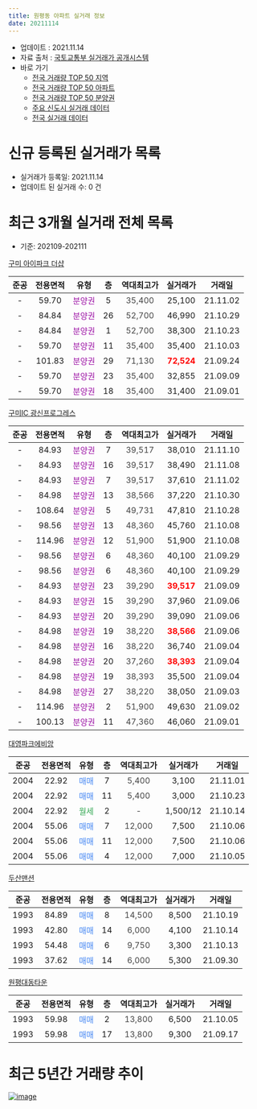 ```yaml
---
title: 원평동 아파트 실거래 정보
date: 20211114
---
```


* 업데이트 : 2021.11.14
* 자료 출처 : [국토교통부 실거래가 공개시스템](http://rt.molit.go.kr)
* 바로 가기
    * [전국 거래량 TOP 50 지역](https://apt-info.github.io/apt-trade-info/tr)
    * [전국 거래량 TOP 50 아파트](https://apt-info.github.io/apt-trade-info/ta)
    * [전국 거래량 TOP 50 분양권](https://apt-info.github.io/apt-trade-info/tb)
    * [주요 신도시 실거래 데이터](https://apt-info.github.io/apt-trade-info/newtown)
    * [전국 실거래 데이터](https://apt-info.github.io/apt-trade-info/all)



<script async src="https://pagead2.googlesyndication.com/pagead/js/adsbygoogle.js"></script>
<!-- 기본광고 -->
<ins class="adsbygoogle"
     style="display:block"
     data-ad-client="ca-pub-1142216861245946"
     data-ad-slot="4805727019"
     data-ad-format="auto"
     data-full-width-responsive="true"></ins>
<script>
     (adsbygoogle = window.adsbygoogle || []).push({});
</script>


# 신규 등록된 실거래가 목록

* 실거래가 등록일: 2021.11.14
* 업데이트 된 실거래 수: 0 건




<script async src="https://pagead2.googlesyndication.com/pagead/js/adsbygoogle.js"></script>
<!-- 기본광고 -->
<ins class="adsbygoogle"
     style="display:block"
     data-ad-client="ca-pub-1142216861245946"
     data-ad-slot="4805727019"
     data-ad-format="auto"
     data-full-width-responsive="true"></ins>
<script>
     (adsbygoogle = window.adsbygoogle || []).push({});
</script>


# 최근 3개월 실거래 전체 목록
* 기준: 202109-202111


[구미 아이파크 더샵](https://search.naver.com/search.naver?query=%EA%B5%AC%EB%AF%B8+%EC%95%84%EC%9D%B4%ED%8C%8C%ED%81%AC+%EB%8D%94%EC%83%B5)

|준공|전용면적|유형|층|역대최고가|실거래가|거래일|
|:---:|:---:|:---:|:---:|:---:|:---:|:---:|
|-|59.70|<span style="color:#9C11A5">분양권</span>|5|<span style="color:#444444">35,400</span>|25,100|21.11.02|
|-|84.84|<span style="color:#9C11A5">분양권</span>|26|<span style="color:#444444">52,700</span>|46,990|21.10.29|
|-|84.84|<span style="color:#9C11A5">분양권</span>|1|<span style="color:#444444">52,700</span>|38,300|21.10.23|
|-|59.70|<span style="color:#9C11A5">분양권</span>|11|<span style="color:#444444">35,400</span>|35,400|21.10.03|
|-|101.83|<span style="color:#9C11A5">분양권</span>|29|<span style="color:#444444">71,130</span>|<b><span style="color:#FF0000">72,524</span></b>|21.09.24|
|-|59.70|<span style="color:#9C11A5">분양권</span>|23|<span style="color:#444444">35,400</span>|32,855|21.09.09|
|-|59.70|<span style="color:#9C11A5">분양권</span>|18|<span style="color:#444444">35,400</span>|31,400|21.09.01|

[구미IC 광신프로그레스](https://search.naver.com/search.naver?query=%EA%B5%AC%EB%AF%B8IC+%EA%B4%91%EC%8B%A0%ED%94%84%EB%A1%9C%EA%B7%B8%EB%A0%88%EC%8A%A4)

|준공|전용면적|유형|층|역대최고가|실거래가|거래일|
|:---:|:---:|:---:|:---:|:---:|:---:|:---:|
|-|84.93|<span style="color:#9C11A5">분양권</span>|7|<span style="color:#444444">39,517</span>|38,010|21.11.10|
|-|84.93|<span style="color:#9C11A5">분양권</span>|16|<span style="color:#444444">39,517</span>|38,490|21.11.08|
|-|84.93|<span style="color:#9C11A5">분양권</span>|7|<span style="color:#444444">39,517</span>|37,610|21.11.02|
|-|84.98|<span style="color:#9C11A5">분양권</span>|13|<span style="color:#444444">38,566</span>|37,220|21.10.30|
|-|108.64|<span style="color:#9C11A5">분양권</span>|5|<span style="color:#444444">49,731</span>|47,810|21.10.28|
|-|98.56|<span style="color:#9C11A5">분양권</span>|13|<span style="color:#444444">48,360</span>|45,760|21.10.08|
|-|114.96|<span style="color:#9C11A5">분양권</span>|12|<span style="color:#444444">51,900</span>|51,900|21.10.08|
|-|98.56|<span style="color:#9C11A5">분양권</span>|6|<span style="color:#444444">48,360</span>|40,100|21.09.29|
|-|98.56|<span style="color:#9C11A5">분양권</span>|6|<span style="color:#444444">48,360</span>|40,100|21.09.29|
|-|84.93|<span style="color:#9C11A5">분양권</span>|23|<span style="color:#444444">39,290</span>|<b><span style="color:#FF0000">39,517</span></b>|21.09.09|
|-|84.93|<span style="color:#9C11A5">분양권</span>|15|<span style="color:#444444">39,290</span>|37,960|21.09.06|
|-|84.93|<span style="color:#9C11A5">분양권</span>|20|<span style="color:#444444">39,290</span>|39,090|21.09.06|
|-|84.98|<span style="color:#9C11A5">분양권</span>|19|<span style="color:#444444">38,220</span>|<b><span style="color:#FF0000">38,566</span></b>|21.09.06|
|-|84.98|<span style="color:#9C11A5">분양권</span>|16|<span style="color:#444444">38,220</span>|36,740|21.09.04|
|-|84.98|<span style="color:#9C11A5">분양권</span>|20|<span style="color:#444444">37,260</span>|<b><span style="color:#FF0000">38,393</span></b>|21.09.04|
|-|84.98|<span style="color:#9C11A5">분양권</span>|19|<span style="color:#444444">38,393</span>|35,500|21.09.04|
|-|84.98|<span style="color:#9C11A5">분양권</span>|27|<span style="color:#444444">38,220</span>|38,050|21.09.03|
|-|114.96|<span style="color:#9C11A5">분양권</span>|2|<span style="color:#444444">51,900</span>|49,630|21.09.02|
|-|100.13|<span style="color:#9C11A5">분양권</span>|11|<span style="color:#444444">47,360</span>|46,060|21.09.01|

[대영파크에비앙](https://search.naver.com/search.naver?query=%EB%8C%80%EC%98%81%ED%8C%8C%ED%81%AC%EC%97%90%EB%B9%84%EC%95%99)

|준공|전용면적|유형|층|역대최고가|실거래가|거래일|
|:---:|:---:|:---:|:---:|:---:|:---:|:---:|
|2004|22.92|<span style="color:#4285F3">매매</span>|7|<span style="color:#444444">5,400</span>|3,100|21.11.01|
|2004|22.92|<span style="color:#4285F3">매매</span>|11|<span style="color:#444444">5,400</span>|3,000|21.10.23|
|2004|22.92|<span style="color:#34A853">월세</span>|2|<span style="color:#444444">-</span>|1,500/12|21.10.14|
|2004|55.06|<span style="color:#4285F3">매매</span>|7|<span style="color:#444444">12,000</span>|7,500|21.10.06|
|2004|55.06|<span style="color:#4285F3">매매</span>|11|<span style="color:#444444">12,000</span>|7,500|21.10.06|
|2004|55.06|<span style="color:#4285F3">매매</span>|4|<span style="color:#444444">12,000</span>|7,000|21.10.05|

[두산맨션](https://search.naver.com/search.naver?query=%EB%91%90%EC%82%B0%EB%A7%A8%EC%85%98)

|준공|전용면적|유형|층|역대최고가|실거래가|거래일|
|:---:|:---:|:---:|:---:|:---:|:---:|:---:|
|1993|84.89|<span style="color:#4285F3">매매</span>|8|<span style="color:#444444">14,500</span>|8,500|21.10.19|
|1993|42.80|<span style="color:#4285F3">매매</span>|14|<span style="color:#444444">6,000</span>|4,100|21.10.14|
|1993|54.48|<span style="color:#4285F3">매매</span>|6|<span style="color:#444444">9,750</span>|3,300|21.10.13|
|1993|37.62|<span style="color:#4285F3">매매</span>|14|<span style="color:#444444">6,000</span>|5,300|21.09.30|

[원평대동타운](https://search.naver.com/search.naver?query=%EC%9B%90%ED%8F%89%EB%8C%80%EB%8F%99%ED%83%80%EC%9A%B4)

|준공|전용면적|유형|층|역대최고가|실거래가|거래일|
|:---:|:---:|:---:|:---:|:---:|:---:|:---:|
|1993|59.98|<span style="color:#4285F3">매매</span>|2|<span style="color:#444444">13,800</span>|6,500|21.10.05|
|1993|59.98|<span style="color:#4285F3">매매</span>|17|<span style="color:#444444">13,800</span>|9,300|21.09.17|



<script async src="https://pagead2.googlesyndication.com/pagead/js/adsbygoogle.js"></script>
<!-- 기본광고 -->
<ins class="adsbygoogle"
     style="display:block"
     data-ad-client="ca-pub-1142216861245946"
     data-ad-slot="4805727019"
     data-ad-format="auto"
     data-full-width-responsive="true"></ins>
<script>
     (adsbygoogle = window.adsbygoogle || []).push({});
</script>


# 최근 5년간 거래량 추이


<div style="width:100%;">
    <canvas id="deal_progress" height="200"></canvas>
</div>

<script>
new Chart(document.getElementById("deal_progress"), {
    type: 'line',
    data: {
        labels: ['16.01','16.02','16.03','16.04','16.05','16.06','16.07','16.08','16.09','16.10','16.11','16.12','17.01','17.02','17.03','17.04','17.05','17.06','17.07','17.08','17.09','17.10','17.11','17.12','18.01','18.02','18.03','18.04','18.05','18.06','18.07','18.08','18.09','18.10','18.11','18.12','19.01','19.02','19.03','19.04','19.05','19.06','19.07','19.08','19.09','19.10','19.12','20.01','20.02','20.03','20.04','20.05','20.06','20.07','20.08','20.09','20.10','20.11','20.12','21.01','21.02','21.03','21.04','21.05','21.06','21.07','21.08','21.09','21.10','21.11'],
        datasets: [{
            label: '매매/분양권',
            data: [3,9,6,8,4,7,6,6,2,2,1,4,2,4,1,2,1,1,3,2,2,4,2,5,4,5,3,4,0,2,2,3,2,1,4,3,5,3,3,14,7,7,4,6,10,19,6,5,2,4,7,9,8,2,4,4,9,44,292,67,66,21,43,38,23,24,27,17,15,5],
            borderColor: "rgba(66, 133, 243, 1)",
            backgroundColor: "rgba(66, 133, 243, 0.05)",
            borderWidth: 1,
            pointRadius: 0,
            fill: false,
            lineTension: 0
        },{
            label: '전/월세',
            data: [3,2,3,1,4,0,1,9,5,9,3,3,6,7,1,6,3,0,2,6,0,2,1,1,2,6,2,1,2,5,3,2,2,5,2,2,1,3,1,3,2,0,1,1,2,3,3,0,1,3,2,2,2,2,0,2,2,0,2,1,3,2,6,2,3,1,3,0,1,0],
            borderColor: "rgba(255, 90, 0, 1)",
            backgroundColor: "rgba(255, 90, 0, 0.05)",
            borderWidth: 1,
            pointRadius: 0,
            fill: false,
            lineTension: 0
        },{
            label: '합계',
            data: [6,11,9,9,8,7,7,15,7,11,4,7,8,11,2,8,4,1,5,8,2,6,3,6,6,11,5,5,2,7,5,5,4,6,6,5,6,6,4,17,9,7,5,7,12,22,9,5,3,7,9,11,10,4,4,6,11,44,294,68,69,23,49,40,26,25,30,17,16,5],
            borderColor: "rgba(0, 0, 0, 1)",
            backgroundColor: "rgba(0, 0, 0, 0.03)",
            borderWidth: 0.1,
            pointRadius: 0,
            fill: true,
            lineTension: 0
        }
        ]
    },
    options: {
        responsive: true,
        title: {
            display: false
        },
        tooltips: {
            mode: 'index',
            intersect: false
        },
        hover: {
            mode: 'nearest',
            intersect: true
        },
        scales: {
            xAxes: [{
                display: true,
                scaleLabel: {
                    display: true,
                    labelString: '년/월'
                }
            }],
            yAxes: [{
                display: true,
                ticks: {
                    suggestedMin: 0,
                },
                scaleLabel: {
                    display: true,
                    labelString: '실거래 수'
                }
            }]
        }
    }
});

</script>


[![image](https://apt-info.github.io/images/2020-01-03-apt-trade-info/1024x500.png)](https://play.google.com/store/apps/details?id=com.aptinfo.apttradeinfo)

